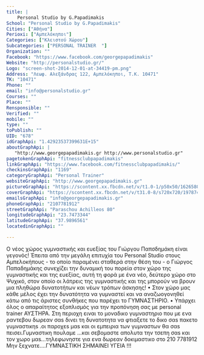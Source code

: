 ```yaml
---
title: |
    Personal Studio by G.Papadimakis
School: "Personal Studio by G.Papadimakis"
Cities: ["Αθήνα"]
Perioxi: ["Αμπελόκηποι"]
Categories: ["Κλειστού Χώρου"]
Subcategories: ["PERSONAL TRAINER  "]
Organization: ""
Facebook: "https://www.facebook.com/georgepapadimakis"
Website: "http://personalstudio.gr/"
Logo: "screen-shot-2014-12-01-at-34419-pm.png"
Address: "Λεωφ. Αλεξάνδρας 122, Αμπελόκηποι, Τ.Κ. 10471"
TK: "10471"
Phone: ""
email: "info@personalstudio.gr"
Courses: ""
Place: ""
Rensponsible: ""
Verified: ""
mobile: ""
type: ""
toPublish: ""
UID: "678"
idGraphApi: "1.42923537399631E+15"
aboutGraphApi: | 
   "http://www.georgepapadimakis.gr http://www.personalstudio.gr"
pagetokenGraphApi: "fitnessclubpapadimakis"
linkGraphApi: "https://www.facebook.com/fitnessclubpapadimakis/"
checkinsGraphApi: "1169"
categoryGraphApi: "Personal Trainer"
websiteGraphApi: "http://www.georgepapadimakis.gr"
pictureGraphApi: "https://scontent.xx.fbcdn.net/v/t1.0-1/p50x50/16265804_1811760969077082_4999581247389940273_n.jpg?oh=cc9cd941337e48e12c8b21a830aa0d58&amp;oe=5B09E0AE"
coverGraphApi: "https://scontent.xx.fbcdn.net/v/t31.0-8/s720x720/19787497_1887261241527054_1004421412136190120_o.jpg?oh=089661e163e269d0d61ca38cedc99012&amp;oe=5AFF789F"
emailsGraphApi: "info@georgepapadimakis.gr"
phoneGraphApi: "2107781912"
streetGraphApi: "Paraschou Achilleos 80"
longitudeGraphApi: "23.7473344"
latitudeGraphApi: "37.9896561"
locatedinGraphApi: ""

---
```


Ο νέος χώρος γυμναστικής και ευεξίας του Γιώργου Παπσδημάκη είναι γεγονός! Έπειτα από την μεγάλη επιτυχία του Personal Studio στους Αμπελοκήπους - το οποίο παραμένει σταθερά στην θέση του - ο Γιώργος Παπαδημάκης συνεχίζει την δυναμική του πορεία στον χώρο της γυμναστικής και της ευεξίας, αυτή τη φορά με ένα νέο, δεύτερο χώρο στο Ψυχικό, στον οποίο οι λάτρεις της γυμναστικής και της μπορούν να βρουν μια πληθώρα δυνατοτήτων και νέων τρόπων άσκησης! • Στον χώρο μας κάθε μέλος έχει την δυνατότητα να γυμναστεί και να αναζωογονηθεί κάτω από τις άριστες συνθήκες που παρέχει το ΓΥΜΝΑΣΤΗΡΙΟ. • Υπάρχει όλος ο απαραίτητος εξοπλισμός για την προπόνηση σας με personal trainer ΑΥΣΤΗΡΑ. Στη περιοχη ειναι το μοναδικο γυμναστηριο που με ενα ραντεβου δωρεαν σαs δινει τη δυνατοτητα να φτιαξετε το δικο σαs πακετο γυμναστικηs .οι παροχεs μαs και οι εμπειρια των γυμναστων θα σαs πεισει.Γυμναστικη πουλαμε ...και σεβομαστε απολυτα την τσεπη σαs και τον χωρο μαs...τηλεφωνηστε για ενα δωρεαν δοκιμαστικο στο 210 7781912 Μην ξεχνατε....ΓΥΜΝΑΣΤΙΚΗ ΣΗΜΑΙΝΕΙ ΥΓΕΙΑ !!! 

